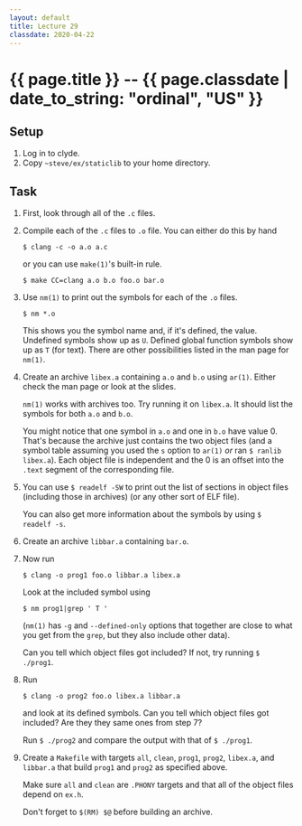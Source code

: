 ```yaml
---
layout: default
title: Lecture 29
classdate: 2020-04-22
---
```

# {{ page.title }} -- {{ page.classdate | date_to_string: "ordinal", "US" }}

## Setup
1. Log in to clyde.
2. Copy `~steve/ex/staticlib` to your home directory.

## Task
1. First, look through all of the `.c` files.
2. Compile each of the `.c` files to `.o` file. You can either do this by hand
   ```
   $ clang -c -o a.o a.c
   ```
   or you can use `make(1)`'s built-in rule.
   ```
   $ make CC=clang a.o b.o foo.o bar.o
   ```
3. Use `nm(1)` to print out the symbols for each of the `.o` files.
   ```
   $ nm *.o
   ```
   This shows you the symbol name and, if it's defined, the value. Undefined
   symbols show up as `U`. Defined global function symbols show up as `T` (for
   text). There are other possibilities listed in the man page for `nm(1)`.
4. Create an archive `libex.a` containing `a.o` and `b.o` using `ar(1)`.
   Either check the man page or look at the slides.

   `nm(1)` works with archives too. Try running it on `libex.a`. It should
   list the symbols for both `a.o` and `b.o`.

   You might notice that one symbol in `a.o` and one in `b.o` have value 0.
   That's because the archive just contains the two object files (and a symbol
   table assuming you used the `s` option to `ar(1)` _or_ ran `$ ranlib
   libex.a`). Each object file is independent and the 0 is an offset into the
   `.text` segment of the corresponding file.
   
5. You can use `$ readelf -SW` to print out the list of sections in object
   files (including those in archives) (or any other sort of ELF file). 

   You can also get more information about the symbols by using `$ readelf
   -s`.
6. Create an archive `libbar.a` containing `bar.o`.
7. Now run
   ```
   $ clang -o prog1 foo.o libbar.a libex.a
   ```

   Look at the included symbol using
   ```
   $ nm prog1|grep ' T '
   ```
   (`nm(1)` has `-g` and `--defined-only` options that together are close to
   what you get from the `grep`, but they also include other data).

   Can you tell which object files got included? If not, try running `$
   ./prog1`.
8. Run
   ```
   $ clang -o prog2 foo.o libex.a libbar.a
   ```
   and look at its defined symbols. Can you tell which object files got
   included? Are they they same ones from step 7?

   Run `$ ./prog2` and compare the output with that of `$ ./prog1`.
9. Create a `Makefile` with targets `all`, `clean`, `prog1`, `prog2`,
   `libex.a`, and `libbar.a` that build `prog1` and `prog2` as specified
   above.

   Make sure `all` and `clean` are `.PHONY` targets and that all of the object
   files depend on `ex.h`.

   Don't forget to `$(RM) $@` before building an archive.
